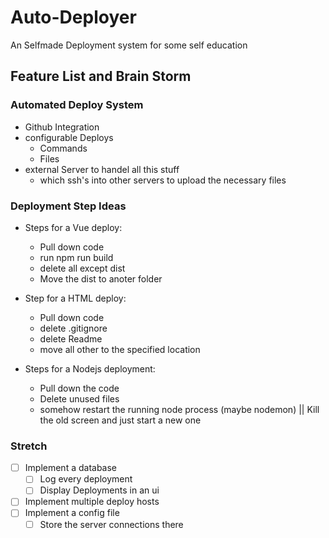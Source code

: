 # Auto-Deployer
An Selfmade Deployment system for some self education

## Feature List and Brain Storm

### Automated Deploy System
- Github Integration
- configurable Deploys
	- Commands
	- Files
- external Server to handel all this stuff
	- which ssh's into other servers to upload the necessary files

### Deployment Step Ideas
* Steps for a Vue deploy:
    - Pull down code
    - run npm run build
    - delete all except dist
    - Move the dist to anoter folder

* Step for a HTML deploy:
    - Pull down code
    - delete .gitignore 
    - delete Readme
    - move all other to the specified location

* Steps for a Nodejs deployment:
    - Pull down the code
    - Delete unused files
    - somehow restart the running node process (maybe nodemon) || Kill the old screen and just start a new one


### Stretch
* [ ] Implement a database
    * [ ] Log every deployment
    * [ ] Display Deployments in an ui
* [ ] Implement multiple deploy hosts
* [ ] Implement a config file 
    * [ ] Store the server connections there
